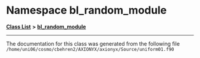 
# Namespace bl\_random\_module


[**Class List**](annotated.md) **>** [**bl\_random\_module**](namespacebl__random__module.md)





























------------------------------
The documentation for this class was generated from the following file `/home/uni06/cosmo/cbehren2/AXIONYX/axionyx/Source/uniform01.f90`